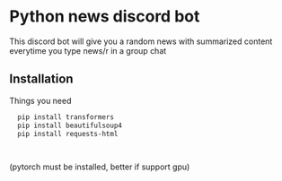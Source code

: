 
# Python news discord bot
This discord bot will give you a random news with summarized content everytime you type news/r in a group chat



## Installation

Things you need
```bash
  pip install transformers
  pip install beautifulsoup4
  pip install requests-html

  
```
(pytorch must be installed, better if support gpu)
